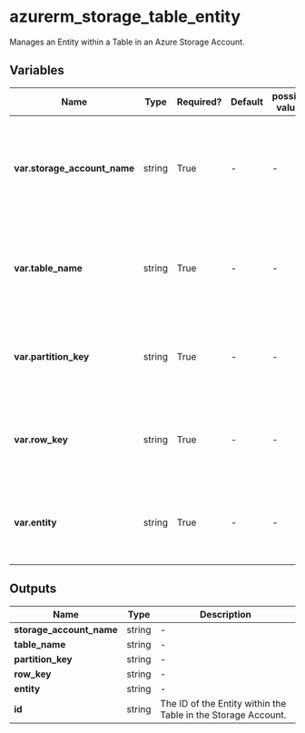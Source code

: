 # azurerm_storage_table_entity

Manages an Entity within a Table in an Azure Storage Account.

## Variables

| Name | Type | Required? | Default  | possible values | Description |
| ---- | ---- | --------- | -------- | ----------- | ----------- |
| **var.storage_account_name** | string | True | -  |  -  | Specifies the storage account in which to create the storage table entity. Changing this forces a new resource to be created. | 
| **var.table_name** | string | True | -  |  -  | The name of the storage table in which to create the storage table entity. Changing this forces a new resource to be created. | 
| **var.partition_key** | string | True | -  |  -  | The key for the partition where the entity will be inserted/merged. Changing this forces a new resource. | 
| **var.row_key** | string | True | -  |  -  | The key for the row where the entity will be inserted/merged. Changing this forces a new resource. | 
| **var.entity** | string | True | -  |  -  | A map of key/value pairs that describe the entity to be inserted/merged in to the storage table. | 



## Outputs

| Name | Type | Description |
| ---- | ---- | --------- | 
| **storage_account_name** | string  | - | 
| **table_name** | string  | - | 
| **partition_key** | string  | - | 
| **row_key** | string  | - | 
| **entity** | string  | - | 
| **id** | string  | The ID of the Entity within the Table in the Storage Account. | 